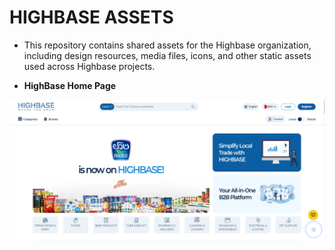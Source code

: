 # HIGHBASE ASSETS
- This repository contains shared assets for the Highbase organization, including design resources, media files, icons, and other static assets used across Highbase projects.

- **HighBase Home Page**

<img src="preview.png">
